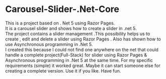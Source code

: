 # Carousel-Slider-.Net-Core
This is a project based on . Net 5 using Razor Pages. <br>
It is a carousel slider and shows how to create a slider in .net 5.<br>
The project contains a slider management .This possibility helps us to create , edit and delete a slider using Razor Pages .
Also has shown how to use Asynchronous programming in .Net 5.<br>
I created this because I could not find one anywhere on the net that could handle a complete project(Full-Stack) for slider using Razor Pages & Asynchronous programming in .Net 5 at the same time.
For my specific requirements (simple) it worked great. Maybe it can start someone else for creating a complete version.
Use it if you like. Have fun.
